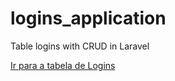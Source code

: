 # logins_application
 Table logins with CRUD in Laravel

<a href="{{ route('logins.index') }}">Ir para a tabela de Logins</a>